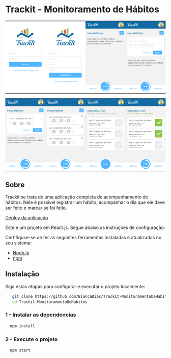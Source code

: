 # Trackit - Monitoramento de Hábitos
<table>
  <tr>
    <td align="center" style="padding: 0; margin: 0;">
      <img src="src/images/1.jpg" width="200" alt="Imagem 1">
    </td>
    <td align="center" style="padding: 0; margin: 0;">
      <img src="src/images/2.jpg" width="200" alt="Imagem 2">
    </td>
    <td align="center" style="padding: 0; margin: 0;">
      <img src="src/images/3.jpg" width="200" alt="Imagem 3">
    </td>
    <td align="center" style="padding: 0; margin: 0;">
      <img src="src/images/4.jpg" width="200" alt="Imagem 4">
    </td>
  </tr>
</table>

<table>
  <tr>
    <td align="center" style="padding: 0; margin: 0;">
      <img src="src/images/5.jpg" width="200" alt="Imagem 5">
    </td>
    <td align="center" style="padding: 0; margin: 0;">
      <img src="src/images/6.jpg" width="200" alt="Imagem 6">
    </td>
    <td align="center" style="padding: 0; margin: 0;">
      <img src="src/images/7.jpg" width="200" alt="Imagem 7">
    </td>
    <td align="center" style="padding: 0; margin: 0;">
      <img src="src/images/8.jpg" width="200" alt="Imagem 8">
    </td>
  </tr>
</table>

## Sobre

Trackit se trata de uma aplicação completa de acompanhamento de hábitos. Nele é possível registrar um hábito, acompanhar o dia que ele deve ser feito e marcar se foi feito.

[Deploy da aplicação](https://trackit-monitoramento-de-habitos.vercel.app/)

Este é um projeto em React.js. Segue abaixo as instruções de configuração:

Certifiquse-se de ter as seguintes ferramentas instaladas e atualizadas no seu sistema: 

- [Node.js](https://nodejs.org/)
- [npm](https://www.npmjs.com/)

## Instalação

Siga estas etapas para configurar e executar o projeto localmente:

```bash
   git clone https://github.com/BiancaDias/Trackit-MonitoramentoDeHabitos
   cd Trackit-MonitoramentoDeHabitos
```

### 1 - Instalar as dependencias
```bash
  npm install
```

### 2 - Execute o projeto

```bash
  npm start
```
